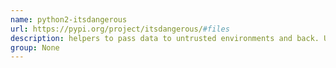 ```yaml
---
name: python2-itsdangerous
url: https://pypi.org/project/itsdangerous/#files
description: helpers to pass data to untrusted environments and back. URL : https://pypi.org/project/itsdangerous/#files Groups : None
group: None
---
```

